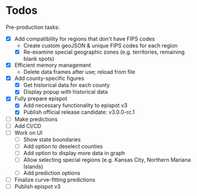 
# Todos

Pre-production tasks:

- [x] Add compatibility for regions that don't have FIPS codes
  - Create custom geoJSON & unique FIPS codes for each region
  - [x] Re-examine special geographic zones (e.g. territories, remaining blank spots)
- [x] Efficient memory management
  - Delete data frames after use; reload from file
- [x] Add county-specific figures
  - [x] Get historical data for each county
  - [x] Display popup with historical data
- [x] Fully prepare epispot
  - [x] Add necessary functionality to epispot v3
  - [x] Publish official release candidate: v3.0.0-rc.1
- [ ] Make predictions
- [ ] Add CI/CD
- [ ] Work on UI
  - [ ] Show state boundaries
  - [ ] Add option to deselect counties
  - [ ] Add option to display more data in graph
  - [ ] Allow selecting special regions (e.g. Kansas City, Northern Mariana Islands)
  - [ ] Add prediction options
- [ ] Finalize curve-fitting predictions
- [ ] Publish epispot v3
